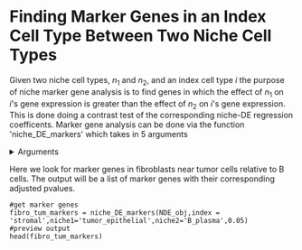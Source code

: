 # Finding Marker Genes in an Index Cell Type Between Two Niche Cell Types
Given two niche cell types, $n_1$ and $n_2$, and an index cell type $i$ the purpose of niche marker gene analysis is to find genes in which the effect of $n_1$ on $i$'s gene expression is greater than the effect of $n_2$ on $i$'s gene expression. This is done doing a contrast test of the corresponding niche-DE regression coefficents. 
Marker gene analysis can be done via the function 'niche_DE_markers' which takes in 5 arguments

<details>
  <summary>Arguments</summary>
  
+ object: A niche-DE object
+ index: The index cell type
+ niche1: Niche cell type $n_1$
+ niche2: Niche cell type $n_2$
+ alpha: The FDR control level desired

</details>

Here we look for marker genes in fibroblasts near tumor cells relative to B cells. The output will be a list of marker genes with their corresponding adjusted pvalues.
```{r}
#get marker genes
fibro_tum_markers = niche_DE_markers(NDE_obj,index = 'stromal',niche1='tumor_epithelial',niche2='B_plasma',0.05)
#preview output
head(fibro_tum_markers)
```
